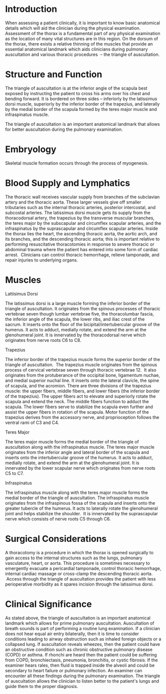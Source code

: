 # Introduction

When assessing a patient clinically, it is important to know basic anatomical details which will aid the clinician during the physical examination. Assessment of the thorax is a fundamental part of any physical examination as the location of many vital structures are in this region. On the dorsum of the thorax, there exists a relative thinning of the muscles that provide an essential anatomical landmark which aids clinicians during pulmonary auscultation and various thoracic procedures  – the triangle of auscultation.

# Structure and Function

The triangle of auscultation is at the inferior angle of the scapula best exposed by instructing the patient to cross his arms over his chest and bending forward. It is bordered on three sides – inferiorly by the latissimus dorsi muscle, superiorly by the inferior border of the trapezius, and laterally by the medial border of the scapula formed by the teres major muscle and infraspinatus muscle.

The triangle of auscultation is an important anatomical landmark that allows for better auscultation during the pulmonary examination.

# Embryology

Skeletal muscle formation occurs through the process of myogenesis.

# Blood Supply and Lymphatics

The thoracic wall receives vascular supply from branches of the subclavian artery and the thoracic aorta. These larger vessels give off smaller tributaries such as the internal thoracic arteries, posterior intercostal, and subcostal arteries. The latissimus dorsi muscle gets its supply from the thoracodorsal artery, the trapezius by the transverse muscular branches, the teres major by the subscapular and circumflex scapular arteries, and the infraspinatus by the suprascapular and circumflex scapular arteries. Inside the thorax lies the heart, the ascending thoracic aorta, the aortic arch, and its branches, and the descending thoracic aorta; this is important relative to performing resuscitative thoracotomies in response to severe thoracic or abdominal trauma where the patient has entered into some form of cardiac arrest.  Clinicians can control thoracic hemorrhage, relieve tamponade, and repair injuries to underlying organs.

# Muscles

Lattisimus Dorsi

The latissimus dorsi is a large muscle forming the inferior border of the triangle of auscultation. It originates from the spinous processes of thoracic vertebrae seven though lumbar vertebrae five, the thoracolumbar fascia, the inferior angle of the scapula, the lower ribs, and iliac crest of the sacrum. It inserts onto the floor of the bicipital/intertubercular groove of the humerus. It acts to adduct, medially rotate, and extend the arm at the glenohumeral joint. It is innervated by the thoracodorsal nerve which originates from nerve roots C6 to C8.

Trapezius

The inferior border of the trapezius muscle forms the superior border of the triangle of auscultation.  The trapezius muscle originates from the spinous process of cervical vertebrae seven through thoracic vertebrae 12.  It also originates from the protuberance of the occipital bone, ligamentum nuchae, and medial superior nuchal line. It inserts onto the lateral clavicle, the spine of scapula, and the acromion. There are three divisions of the trapezius muscle: the upper fibers, middle fibers, and lower fibers (the inferior border of the trapezius). The upper fibers act to elevate and superiorly rotate the scapula and extend the neck. The middle fibers function to adduct the scapula. The lower fibers serve to stabilize the scapula even further and assist the upper fibers in rotation of the scapula. Motor function of the trapezius derives from the accessory nerve, and proprioception follows the ventral rami of C3 and C4.

Teres Major

The teres major muscle forms the medial border of the triangle of auscultation along with the infraspinatus muscle. The teres major muscle originates from the inferior angle and lateral border of the scapula and inserts onto the intertubercular groove of the humerus. It acts to adduct, medially rotate, and extend the arm at the glenohumeral joint. It is innervated by the lower scapular nerve which originates from nerve roots C5 to C7.

Infraspinatus

The infraspinatus muscle along with the teres major muscle forms the medial border of the triangle of auscultation. The infraspinatus muscle originates from the infraspinous fossa of the scapula and inserts onto the greater tubercle of the humerus. It acts to laterally rotate the glenohumeral joint and helps stabilize the shoulder.  It is innervated by the suprascapular nerve which consists of nerve roots C5 through C6.

# Surgical Considerations

A thoracotomy is a procedure in which the thorax is opened surgically to gain access to the internal structures such as the lungs, pulmonary vasculature, heart, or aorta. This procedure is sometimes necessary to emergently evacuate a pericardial tamponade, control thoracic hemorrhage, internal cardiac massage or cross-clamp the descending thoracic aorta.  Access through the triangle of auscultation provides the patient with less perioperative morbidity as it spares incision through the latissimus dorsi.

# Clinical Significance

As stated above, the triangle of auscultation is an important anatomical landmark which allows for prime pulmonary auscultation. Auscultation of breath sounds is part of performing a routine lung examination. If a clinician does not hear equal air entry bilaterally, then it is time to consider conditions leading to airway obstruction such as inhaled foreign objects or a collapsed lung. If auscultation reveals wheezes, then the patient could have an obstructive condition such as chronic obstructive pulmonary disease (COPD) or asthma. If rhonchi are heard then the patient could be suffering from COPD, bronchiectasis, pneumonia, bronchitis, or cystic fibrosis. If the examiner hears rales, then fluid is trapped inside the alveoli and could be secondary to heart failure or pulmonary infection. An examiner can encounter all these findings during the pulmonary examination. The triangle of auscultation allows the clinician to listen better to the patient's lungs and guide them to the proper diagnosis.